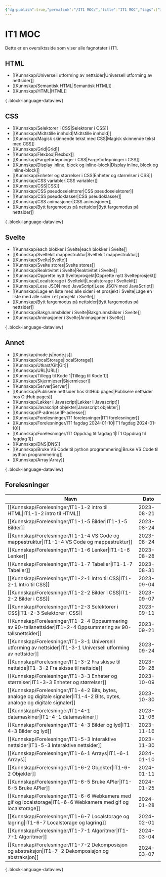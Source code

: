 ```yaml
---
{"dg-publish":true,"permalink":"/IT1 MOC/","title":"IT1 MOC","tags":["it1"]}
---
```



# IT1 MOC

Dette er en oversiktsside som viser alle fagnotater i IT1.

## HTML
- [[Kunnskap/Universell utforming av nettsider\|Universell utforming av nettsider]]
- [[Kunnskap/Semantisk HTML\|Semantisk HTML]]
- [[Kunnskap/HTML\|HTML]]

{ .block-language-dataview}

## CSS
- [[Kunnskap/Selektorer i CSS\|Selektorer i CSS]]
- [[Kunnskap/Midtstille innhold\|Midtstille innhold]]
- [[Kunnskap/Magisk skinnende tekst med CSS\|Magisk skinnende tekst med CSS]]
- [[Kunnskap/Grid\|Grid]]
- [[Kunnskap/Flexbox\|Flexbox]]
- [[Kunnskap/Fargeforløpninger i CSS\|Fargeforløpninger i CSS]]
- [[Kunnskap/Display inline, block og inline-block\|Display inline, block og inline-block]]
- [[Kunnskap/Enheter og størrelser i CSS\|Enheter og størrelser i CSS]]
- [[Kunnskap/CSS variabler\|CSS variabler]]
- [[Kunnskap/CSS\|CSS]]
- [[Kunnskap/CSS pseudoselektorer\|CSS pseudoselektorer]]
- [[Kunnskap/CSS pseudoklasser\|CSS pseudoklasser]]
- [[Kunnskap/CSS animasjoner\|CSS animasjoner]]
- [[Kunnskap/Bytt fargemodus på nettsider\|Bytt fargemodus på nettsider]]

{ .block-language-dataview}

## Svelte
- [[Kunnskap/each blokker i Svelte\|each blokker i Svelte]]
- [[Kunnskap/Sveltekit mappestruktur\|Sveltekit mappestruktur]]
- [[Kunnskap/Svelte\|Svelte]]
- [[Kunnskap/Svelte stores\|Svelte stores]]
- [[Kunnskap/Reaktivitet i Svelte\|Reaktivitet i Svelte]]
- [[Kunnskap/Opprette nytt Svelteprosjekt\|Opprette nytt Svelteprosjekt]]
- [[Kunnskap/Localstorage i Sveltekit\|Localstorage i Sveltekit]]
- [[Kunnskap/Lese JSON med JavaScript\|Lese JSON med JavaScript]]
- [[Kunnskap/Lage en liste med alle sider i et prosjekt i Svelte\|Lage en liste med alle sider i et prosjekt i Svelte]]
- [[Kunnskap/Bytt fargemodus på nettsider\|Bytt fargemodus på nettsider]]
- [[Kunnskap/Bakgrunnsbilder i Svelte\|Bakgrunnsbilder i Svelte]]
- [[Kunnskap/Animasjoner i Svelte\|Animasjoner i Svelte]]

{ .block-language-dataview}

## Annet
- [[Kunnskap/node.js\|node.js]]
- [[Kunnskap/localStorage\|localStorage]]
- [[Kunnskap/Utkast/Git\|Git]]
- [[Kunnskap/URL\|URL]]
- [[Kunnskap/Tillegg til Kode 1\|Tillegg til Kode 1]]
- [[Kunnskap/Skjermleser\|Skjermleser]]
- [[Kunnskap/Server\|Server]]
- [[Kunnskap/Publisere nettsider hos GitHub pages\|Publisere nettsider hos GitHub pages]]
- [[Kunnskap/Løkker i Javascript\|Løkker i Javascript]]
- [[Kunnskap/Javascript objekter\|Javascript objekter]]
- [[Kunnskap/IP-adresse\|IP-adresse]]
- [[Kunnskap/Forelesninger/IT1 forelesninger\|IT1 forelesninger]]
- [[Kunnskap/Forelesninger/IT1 fagdag 2024-01-10\|IT1 fagdag 2024-01-10]]
- [[Kunnskap/Forelesninger/IT1 Oppdrag til fagdag 1\|IT1 Oppdrag til fagdag 1]]
- [[Kunnskap/DNS\|DNS]]
- [[Kunnskap/Bruke VS Code til python programmering\|Bruke VS Code til python programmering]]
- [[Kunnskap/Array\|Array]]

{ .block-language-dataview}

## Forelesninger
| Navn                                                                                                                               | Dato       |
| ---------------------------------------------------------------------------------------------------------------------------------- | ---------- |
| [[Kunnskap/Forelesninger/IT1-1-2 intro til HTML\|IT1-1-2 intro til HTML]]                                                       | 2023-08-21 |
| [[Kunnskap/Forelesninger/IT1-1-5 Bilder\|IT1-1-5 Bilder]]                                                                       | 2023-08-24 |
| [[Kunnskap/Forelesninger/IT1-1-4 VS Code og mappestruktur\|IT1-1-4 VS Code og mappestruktur]]                                   | 2023-08-24 |
| [[Kunnskap/Forelesninger/IT1-1-6 Lenker\|IT1-1-6 Lenker]]                                                                       | 2023-08-28 |
| [[Kunnskap/Forelesninger/IT1-1-7 Tabeller\|IT1-1-7 Tabeller]]                                                                   | 2023-08-31 |
| [[Kunnskap/Forelesninger/IT1-2-1 Intro til CSS\|IT1-2-1 Intro til CSS]]                                                         | 2023-09-04 |
| [[Kunnskap/Forelesninger/IT1-2-2 Bilder i CSS\|IT1-2-2 Bilder i CSS]]                                                           | 2023-09-07 |
| [[Kunnskap/Forelesninger/IT1-2-3 Selektorer i CSS\|IT1-2-3 Selektorer i CSS]]                                                   | 2023-09-11 |
| [[Kunnskap/Forelesninger/IT1-2-4 Oppsummering av 90-tallsnettsider\|IT1-2-4 Oppsummering av 90-tallsnettsider]]                 | 2023-09-21 |
| [[Kunnskap/Forelesninger/IT1-3-1 Universell utforming av nettsider\|IT1-3-1 Universell utforming av nettsider]]                 | 2023-09-24 |
| [[Kunnskap/Forelesninger/IT1-3-2 Fra skisse til nettside\|IT1-3-2 Fra skisse til nettside]]                                     | 2023-09-28 |
| [[Kunnskap/Forelesninger/IT1-3-3 Enheter og størrelser\|IT1-3-3 Enheter og størrelser]]                                         | 2023-10-09 |
| [[Kunnskap/Forelesninger/IT1-4-2 Bits, bytes, analoge og digitale signaler\|IT1-4-2 Bits, bytes, analoge og digitale signaler]] | 2023-10-30 |
| [[Kunnskap/Forelesninger/IT1-4-1 datamaskiner\|IT1-4-1 datamaskiner]]                                                           | 2023-11-06 |
| [[Kunnskap/Forelesninger/IT1-4-3 Bilder og lyd\|IT1-4-3 Bilder og lyd]]                                                         | 2023-11-16 |
| [[Kunnskap/Forelesninger/IT1-5-3 Interaktive nettsider\|IT1-5-3 Interaktive nettsider]]                                         | 2023-11-30 |
| [[Kunnskap/Forelesninger/IT1-6-1 Arrays\|IT1-6-1 Arrays]]                                                                       | 2024-01-10 |
| [[Kunnskap/Forelesninger/IT1-6-2 Objekter\|IT1-6-2 Objekter]]                                                                   | 2024-01-11 |
| [[Kunnskap/Forelesninger/IT1-6-5 Bruke APIer\|IT1-6-5 Bruke APIer]]                                                             | 2024-01-25 |
| [[Kunnskap/Forelesninger/IT1-6-6 Webkamera med gif og localstorage\|IT1-6-6 Webkamera med gif og localstorage]]                 | 2024-01-28 |
| [[Kunnskap/Forelesninger/IT1-6-7 Localstorage og lagring\|IT1-6-7 Localstorage og lagring]]                                     | 2024-02-01 |
| [[Kunnskap/Forelesninger/IT1-7-1 Algoritmer\|IT1-7-1 Algoritmer]]                                                               | 2024-03-04 |
| [[Kunnskap/Forelesninger/IT1-7-2 Dekomposisjon og abstraksjon\|IT1-7-2 Dekomposisjon og abstraksjon]]                           | 2024-03-07 |

{ .block-language-dataview}
